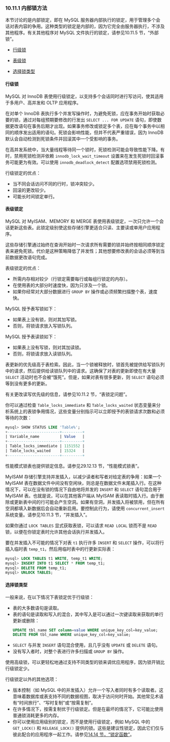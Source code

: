 ### 10.11.1 内部锁方法

本节讨论的是内部锁定，即在 MySQL 服务器内部执行的锁定，用于管理多个会话对表内容的争用。这种类型的锁定是内部的，因为它完全由服务器执行，不涉及其他程序。有关其他程序对 MySQL 文件执行的锁定，请参见10.11.5 节，“外部锁”。

- [行级锁](#行级锁)

- [表级锁](#表级锁)
- [选择锁类型](#选择锁类型)

#### 行级锁

MySQL 对 InnoDB 表使用行级锁定，以支持多个会话同时进行写访问，使其适用于多用户、高并发和 OLTP 应用程序。

在对单个 InnoDB 表执行多个并发写操作时，为避免死锁，应在事务开始时获取必要的锁，通过对每组预期要修改的行发出 `SELECT ... FOR UPDATE` 语句，即使数据更改语句在事务后期才出现。如果事务修改或锁定多个表，应在每个事务中以相同的顺序发出适用的语句。死锁会影响性能，但并不代表严重错误，因为 InnoDB 默认会自动检测到死锁条件并回滚其中一个受影响的事务。

在高并发系统中，当大量线程等待同一个锁时，死锁检测可能会导致性能下降。有时，禁用死锁检测并依赖 `innodb_lock_wait_timeout` 设置来在发生死锁时回滚事务可能更为有效。可以使用 `innodb_deadlock_detect` 配置选项禁用死锁检测。

行级锁定的优点：

- 当不同会话访问不同的行时，锁冲突较少。
- 回滚的更改较少。
- 可能长时间锁定单行。

#### 表级锁定

MySQL 对 MyISAM、MEMORY 和 MERGE 表使用表级锁定，一次只允许一个会话更新这些表。此锁定级别使这些存储引擎更适合只读、主要读或单用户应用程序。

这些存储引擎通过始终在查询开始时一次请求所有需要的锁并始终按相同顺序锁定表来避免死锁。代价是这种策略降低了并发性；其他想要修改表的会话必须等到当前数据更改语句完成。

表级锁定的优点：

- 所需内存相对较少（行锁定需要每行或每组行锁定的内存）。
- 在使用表的大部分时速度快，因为只涉及一个锁。
- 如果你经常对大部分数据进行 `GROUP BY` 操作或必须频繁扫描整个表，速度快。

MySQL 授予表写锁如下：

- 如果表上没有锁，则对其加写锁。
- 否则，将锁请求放入写锁队列。

MySQL 授予表读锁如下：

- 如果表上没有写锁，则对其加读锁。
- 否则，将锁请求放入读锁队列。

表更新的优先级高于表检索。因此，当一个锁被释放时，锁首先被提供给写锁队列中的请求，然后提供给读锁队列中的请求。这确保了对表的更新即使在有大量 `SELECT` 活动时也不会被“饿死”。但是，如果对表有很多更新，则 `SELECT` 语句必须等到没有更多的更新。

有关更改读写优先级的信息，请参见10.11.2 节，“表锁定问题”。

你可以通过检查 `Table_locks_immediate` 和 `Table_locks_waited` 状态变量来分析系统上的表锁争用情况，这些变量分别指示可以立即授予的表锁请求次数和必须等待的次数：

```sql
mysql> SHOW STATUS LIKE 'Table%';
+-----------------------+---------+
| Variable_name         | Value   |
+-----------------------+---------+
| Table_locks_immediate | 1151552 |
| Table_locks_waited    | 15324   |
+-----------------------+---------+
```

性能模式锁表也提供锁定信息。请参见29.12.13 节，“性能模式锁表”。

MyISAM 存储引擎支持并发插入，以减少读者和写者对给定表的争用：如果一个 MyISAM 表在数据文件中间没有空闲块，则总是在数据文件末尾插入行。在这种情况下，可以在没有锁的情况下自由地将并发的 `INSERT` 和 `SELECT` 语句混合用于 MyISAM 表。也就是说，可以在其他客户端从 MyISAM 表读取时插入行。由于删除或更新表中间的行可能会产生空洞。如果有空洞，并发插入将被禁用，但在所有空洞都填入新数据后会自动重新启用。要控制此行为，请使用 `concurrent_insert` 系统变量。请参见10.11.3 节，“并发插入”。

如果你通过 `LOCK TABLES` 显式获取表锁，可以请求 `READ LOCAL` 锁而不是 `READ` 锁，以便在你锁定表时允许其他会话执行并发插入。

要在并发插入不可能的情况下对表 `t1` 执行许多 `INSERT` 和 `SELECT` 操作，可以将行插入临时表 `temp_t1`，然后用临时表中的行更新实际表：

```sql
mysql> LOCK TABLES t1 WRITE, temp_t1 WRITE;
mysql> INSERT INTO t1 SELECT * FROM temp_t1;
mysql> DELETE FROM temp_t1;
mysql> UNLOCK TABLES;
```

#### 选择锁类型

一般来说，在以下情况下表锁定优于行级锁：

- 表的大多数语句是读取。
- 表的语句是读取和写入的混合，其中写入是可以通过一次键读取来获取的单行更新或删除：
  ```sql
  UPDATE tbl_name SET column=value WHERE unique_key_col=key_value;
  DELETE FROM tbl_name WHERE unique_key_col=key_value;
  ```
- `SELECT` 与并发 `INSERT` 语句混合使用，且几乎没有 `UPDATE` 或 `DELETE` 语句。
- 没有写入者时，对整个表进行许多扫描或 `GROUP BY` 操作。

使用高级锁，可以更轻松地通过支持不同类型的锁来调优应用程序，因为锁开销比行级锁定少。

行级锁定以外的其他选项：

- 版本控制（如 MySQL 中的并发插入）允许一个写入者同时有多个读取者。这意味着数据库或表支持不同的数据视图，取决于访问何时开始。其他常见术语有“时间旅行”、“写时复制”或“按需复制”。
- 在许多情况下，按需复制优于行级锁定。但是在最坏的情况下，它可能比使用普通锁消耗更多的内存。
- 你可以使用应用级别的锁定，而不是使用行级锁定，例如 MySQL 中的 `GET_LOCK()` 和 `RELEASE_LOCK()` 提供的锁。这些是建议性锁定，因此它们仅与彼此配合的应用程序一起工作。请参见[14.14 节，“锁定函数”](#)。